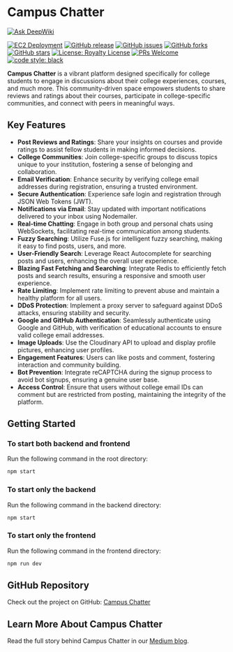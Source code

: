 # Campus Chatter

[![Ask DeepWiki](https://deepwiki.com/badge.svg)](https://deepwiki.com/tanish35/Campus-Chatter)

[![EC2 Deployment](https://github.com/tanish35/Campus-Chatter-backend/actions/workflows/deploy.yml/badge.svg)](https://github.com/tanish35/Campus-Chatter-backend/actions/workflows/deploy.yml)
[![GitHub release](https://img.shields.io/github/v/release/Somnath-Chattaraj/Campus-Chatter)](https://github.com/Somnath-Chattaraj/Campus-Chatter/releases)
[![GitHub issues](https://img.shields.io/github/issues/Somnath-Chattaraj/Campus-Chatter)](https://github.com/Somnath-Chattaraj/Campus-Chatter/issues)
[![GitHub forks](https://img.shields.io/github/forks/Somnath-Chattaraj/Campus-Chatter)](https://github.com/Somnath-Chattaraj/Campus-Chatter/network)
[![GitHub stars](https://img.shields.io/github/stars/Somnath-Chattaraj/Campus-Chatter)](https://github.com/Somnath-Chattaraj/Campus-Chatter/stargazers)
[![License: Royalty License](https://img.shields.io/badge/License-Royalty-blue)](https://github.com/Somnath-Chattaraj/Campus-Chatter/blob/master/LICENSE)
[![PRs Welcome](https://img.shields.io/badge/PRs-welcome-brightgreen.svg)](http://makeapullrequest.com)
[![code style: black](https://img.shields.io/badge/code%20style-black-000000.svg)](https://github.com/psf/black)


**Campus Chatter** is a vibrant platform designed specifically for college students to engage in discussions about their college experiences, courses, and much more. This community-driven space empowers students to share reviews and ratings about their courses, participate in college-specific communities, and connect with peers in meaningful ways.

## Key Features

- **Post Reviews and Ratings**: Share your insights on courses and provide ratings to assist fellow students in making informed decisions.
- **College Communities**: Join college-specific groups to discuss topics unique to your institution, fostering a sense of belonging and collaboration.
- **Email Verification**: Enhance security by verifying college email addresses during registration, ensuring a trusted environment.
- **Secure Authentication**: Experience safe login and registration through JSON Web Tokens (JWT).
- **Notifications via Email**: Stay updated with important notifications delivered to your inbox using Nodemailer.
- **Real-time Chatting**: Engage in both group and personal chats using WebSockets, facilitating real-time communication among students.
- **Fuzzy Searching**: Utilize Fuse.js for intelligent fuzzy searching, making it easy to find posts, users, and more.
- **User-Friendly Search**: Leverage React Autocomplete for searching posts and users, enhancing the overall user experience.
- **Blazing Fast Fetching and Searching**: Integrate Redis to efficiently fetch posts and search results, ensuring a responsive and smooth user experience.
- **Rate Limiting**: Implement rate limiting to prevent abuse and maintain a healthy platform for all users.
- **DDoS Protection**: Implement a proxy server to safeguard against DDoS attacks, ensuring stability and security.
- **Google and GitHub Authentication**: Seamlessly authenticate using Google and GitHub, with verification of educational accounts to ensure valid college email addresses.
- **Image Uploads**: Use the Cloudinary API to upload and display profile pictures, enhancing user profiles.
- **Engagement Features**: Users can like posts and comment, fostering interaction and community building.
- **Bot Prevention**: Integrate reCAPTCHA during the signup process to avoid bot signups, ensuring a genuine user base.
- **Access Control**: Ensure that users without college email IDs can comment but are restricted from posting, maintaining the integrity of the platform.


## Getting Started

### To start both backend and frontend

Run the following command in the root directory:

```bash
npm start
```

### To start only the backend

Run the following command in the backend directory:

```bash
npm start
```

### To start only the frontend

Run the following command in the frontend directory:

```bash
npm run dev
```

## GitHub Repository

Check out the project on GitHub: [Campus Chatter](https://github.com/tanish35/Campus-Chatter.git)

## Learn More About Campus Chatter

Read the full story behind Campus Chatter in our [Medium blog](https://medium.com/@somnathchattaraj5/campus-chatter-a-space-for-students-to-share-chat-connect-anonymously-98cb43171148).



